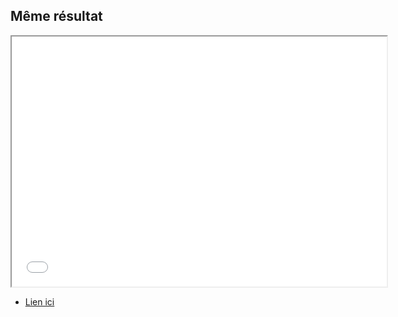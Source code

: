 ## Même résultat
<div>
    <iframe style="min-height: 400px; min-width: 600px" src="code/simple-separate-files.html">
    </iframe>
</div>

* [Lien ici](code/simple-separate-files.html)
